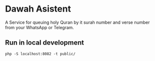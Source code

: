 # Dawah Asistent

A Service for queuing holy Quran by it surah number and verse number from your WhatsApp or Telegram.

## Run in local development

```
php -S localhost:8082 -t public/
```
